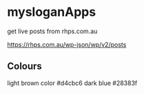 # mysloganApps

get live posts from rhps.com.au

https://rhps.com.au/wp-json/wp/v2/posts


## Colours

light brown color #d4cbc6
dark blue #28383f